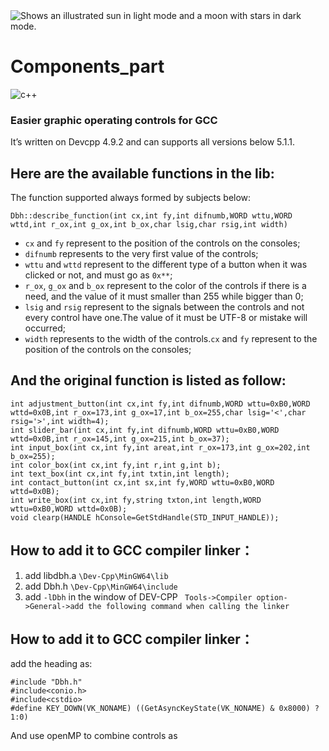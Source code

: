 <picture>
  <source media="(prefers-color-scheme: dark)" srcset="https://github.com/wzwyz/Components_part/blob/main/pics/DBHico.png">
  <source media="(prefers-color-scheme: light)" srcset="https://github.com/wzwyz/Components_part/blob/main/pics/DBHico.png">
  <img alt="Shows an illustrated sun in light mode and a moon with stars in dark mode." src="https://github.com/wzwyz/Components_part/blob/main/pics/DBHico.png.png">
</picture>

# Components_part
![c++](https://github.com/wzwyz/Components_part/actions/workflows/c-cpp.yml/badge.svg)
### Easier graphic operating controls for GCC 
It’s written on Devcpp 4.9.2 and can supports all versions below 5.1.1.
## **Here are the available functions in the lib:**
The function supported always formed by subjects below:
```
Dbh::describe_function(int cx,int fy,int difnumb,WORD wttu,WORD wttd,int r_ox,int g_ox,int b_ox,char lsig,char rsig,int width)
```

- `cx` and `fy` represent to the position of the controls on the consoles;
- `difnumb` represents to the very first value of the controls;
- `wttu` and `wttd` represent to the different type of a button when it was clicked or not, and must go as `0x**`;
- `r_ox`, `g_ox` and `b_ox` represent to the color of the controls if there is a need, and the value of it must smaller than 255 while bigger than 0;
- `lsig` and `rsig` represent to the signals between the controls and not every control have one.The value of it must be UTF-8 or mistake will occurred;
- `width` represents to the width of the controls.`cx` and `fy` represent to the position of the controls on the consoles;

## **And the original function is listed as follow:**
```
int adjustment_button(int cx,int fy,int difnumb,WORD wttu=0xB0,WORD wttd=0x0B,int r_ox=173,int g_ox=17,int b_ox=255,char lsig='<',char rsig='>',int width=4);
int slider_bar(int cx,int fy,int difnumb,WORD wttu=0xB0,WORD wttd=0x0B,int r_ox=145,int g_ox=215,int b_ox=37);
int input_box(int cx,int fy,int areat,int r_ox=173,int g_ox=202,int b_ox=255);
int color_box(int cx,int fy,int r,int g,int b);
int text_box(int cx,int fy,int txtin,int length);
int contact_button(int cx,int sx,int fy,WORD wttu=0xB0,WORD wttd=0x0B);
int write_box(int cx,int fy,string txton,int length,WORD wttu=0xB0,WORD wttd=0x0B);
void clearp(HANDLE hConsole=GetStdHandle(STD_INPUT_HANDLE)); 
 ```
 ## **How to add it to GCC compiler linker：**
 1. add libdbh.a `\Dev-Cpp\MinGW64\lib`
 2. add Dbh.h `\Dev-Cpp\MinGW64\include`
 3. add `-lDbh` in the window of DEV-CPP ` Tools->Compiler option->General->add the following command when calling the linker`

## **How to add it to GCC compiler linker：**
add the heading as:
```
#include "Dbh.h"
#include<conio.h>
#include<cstdio>
#define KEY_DOWN(VK_NONAME) ((GetAsyncKeyState(VK_NONAME) & 0x8000) ? 1:0)
```
And use openMP to combine controls as
